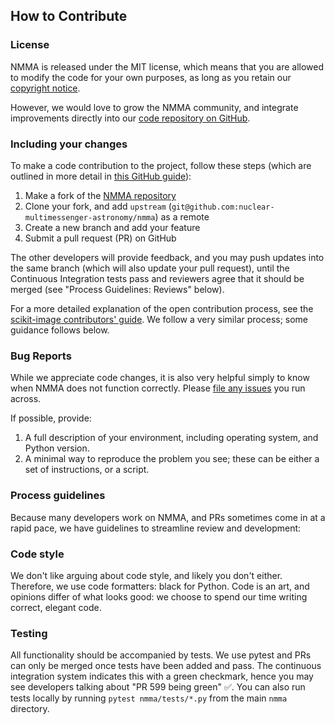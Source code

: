 ## How to Contribute

### License

NMMA is released under the MIT license, which means that you are allowed to modify the code for your own purposes, as long as you retain our [copyright notice](https://github.com/nuclear-multimessenger-astronomy/nmma/blob/master/LICENSE.txt).

However, we would love to grow the NMMA community, and integrate improvements directly into our [code repository on GitHub](https://github.com/nuclear-multimessenger-astronomy/nmma).

### Including your changes

To make a code contribution to the project, follow these steps (which
are outlined in more detail in [this GitHub
guide](https://guides.github.com/activities/forking/)):

1. Make a fork of the [NMMA repository](https://github.com/nuclear-multimessenger-astronomy/nmma)
2. Clone your fork, and add `upstream` (`git@github.com:nuclear-multimessenger-astronomy/nmma`) as a remote
3. Create a new branch and add your feature
4. Submit a pull request (PR) on GitHub

The other developers will provide feedback, and you may push updates
into the same branch (which will also update your pull request), until
the Continuous Integration tests pass and reviewers agree that it
should be merged (see "Process Guidelines: Reviews" below).

For a more detailed explanation of the open contribution process, see
the [scikit-image contributors' guide](http://scikit-image.org/docs/stable/contribute.html).
We follow a very similar process; some guidance follows below.

### Bug Reports

While we appreciate code changes, it is also very helpful simply to
know when NMMA does not function correctly.  Please [file any
issues](https://github.com/nuclear-multimessenger-astronomy/nmma/issues) you run across.

If possible, provide:

1. A full description of your environment, including operating system,
   and Python version.
2. A minimal way to reproduce the problem you see; these can be either
   a set of instructions, or a script.

### Process guidelines

Because many developers work on NMMA, and PRs sometimes come in
at a rapid pace, we have guidelines to streamline review and
development:

### Code style

We don't like arguing about code style, and likely you don't
either. Therefore, we use code formatters: black for Python.
Code is an art, and opinions differ of what
looks good: we choose to spend our time writing correct, elegant code.

### Testing

All functionality should be accompanied by tests.  We use pytest and
PRs can only be merged once tests have been added and pass.
The continuous integration system indicates this
with a green checkmark, hence you may see developers talking about "PR
599 being green" ✅. You can also run tests locally by running
`pytest nmma/tests/*.py` from the main `nmma` directory.
